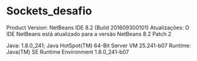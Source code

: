 # Sockets_desafio

Product Version: NetBeans IDE 8.2 (Build 201609300101)
Atualizações: O IDE NetBeans está atualizado para a versão NetBeans 8.2 Patch 2

Java: 1.8.0_241; Java HotSpot(TM) 64-Bit Server VM 25.241-b07
Runtime: Java(TM) SE Runtime Environment 1.8.0_241-b07
